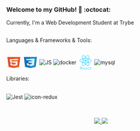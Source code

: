 ### Welcome to my GitHub! 👋 :octocat:
Currently, I'm a Web Development Student at Trybe 
<br>
##
Languages & Frameworks & Tools:
<div style="display: inline_block"><br>
<img align="center" alt="HTML" height="30" width="40" src="https://raw.githubusercontent.com/devicons/devicon/master/icons/html5/html5-original.svg">
<img align="center" alt="CSS" height="30" width="40" src="https://raw.githubusercontent.com/devicons/devicon/master/icons/css3/css3-original.svg">
<img align="center" alt="JS" height="30" width="40" src="https://cdn.jsdelivr.net/gh/devicons/devicon/icons/javascript/javascript-original.svg" />
<img align="center" alt="docker" height="40" width="40" src="https://cdn.jsdelivr.net/gh/devicons/devicon/icons/docker/docker-original-wordmark.svg" />
<img align="center" alt="icon-Nodejs" height="40" width="40" src="https://raw.githubusercontent.com/devicons/devicon/master/icons/react/react-original-wordmark.svg">
<img align="center" alt="mysql" height="40" width="40" src="https://cdn.jsdelivr.net/gh/devicons/devicon/icons/mysql/mysql-original-wordmark.svg" />     
</div>
          
Libraries:
<div style="display: inline_block"><br>
<img align="center" alt="Jest" height="30" width="40"src="https://cdn.jsdelivr.net/gh/devicons/devicon/icons/jest/jest-plain.svg" />
<img align="center" alt="icon-redux" height="40" width="40" src="https://cdn.jsdelivr.net/gh/devicons/devicon/icons/redux/redux-original.svg" />
         
##

</div>
<br>

<div align="center">
  <a href="https://github.com/julianavmgiusti">
    <img height="150em" src="https://github-readme-stats.vercel.app/api?username=julianavmgiusti&show_icons=true&theme=solarized-dark&include_all_commits=true&count_private=true"/>
  <img height="150em" src="https://github-readme-stats.vercel.app/api/top-langs/?username=julianavmgiusti&layout=compact&langs_count=7&theme=solarized-dark"/>
</div>
